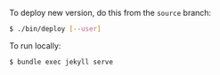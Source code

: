 To deploy new version, do this from the `source` branch:

```bash
$ ./bin/deploy [--user]
```

To run locally:

```bash
$ bundle exec jekyll serve
```